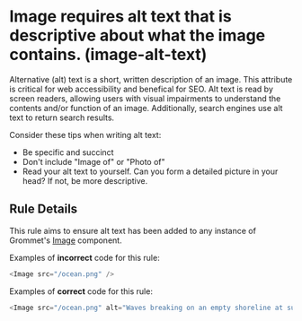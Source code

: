 # Image requires alt text that is descriptive about what the image contains. (image-alt-text)

Alternative (alt) text is a short, written description of an image. This attribute is critical for web accessibility and benefical for SEO. Alt text is read by screen readers, allowing users with visual impairments to understand the contents and/or function of an image. Additionally, search engines use alt text to return search results.

Consider these tips when writing alt text:

- Be specific and succinct
- Don't include "Image of" or "Photo of"
- Read your alt text to yourself. Can you form a detailed picture in your head? If not, be more descriptive.

## Rule Details

This rule aims to ensure alt text has been added to any instance of Grommet's [Image](https://v2.grommet.io/image) component.

Examples of **incorrect** code for this rule:

```js
<Image src="/ocean.png" />
```

Examples of **correct** code for this rule:

```js
<Image src="/ocean.png" alt="Waves breaking on an empty shoreline at sunset" />
```
